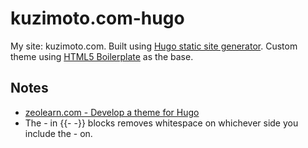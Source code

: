# kuzimoto.com-hugo

My site: kuzimoto.com. Built using [Hugo static site generator](https://gohugo.io/). Custom theme using [HTML5 Boilerplate](https://html5boilerplate.com/) as the base.

## Notes

* [zeolearn.com - Develop a theme for Hugo](https://www.zeolearn.com/magazine/develop-a-theme-for-hugo)
* The - in {{- <command> -}} blocks removes whitespace on whichever side you include the - on.